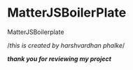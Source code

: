 # MatterJSBoilerPlate
MatterJSBoilerplate

/*this is created by harshvardhan phalke*/

***thank you for reviewing my project***


